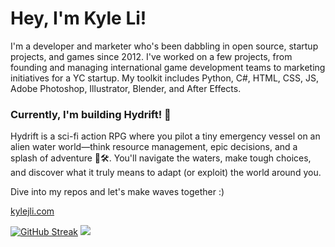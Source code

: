 # Hey, I'm Kyle Li!

I'm a developer and marketer who's been dabbling in open source, startup projects, and games since 2012. I've worked on a few projects, from founding and managing international game development teams to marketing initiatives for a YC startup. My toolkit includes Python, C#, HTML, CSS, JS, Adobe Photoshop, Illustrator, Blender, and After Effects.

### Currently, I'm building **Hydrift**! 🚀

Hydrift is a sci-fi action RPG where you pilot a tiny emergency vessel on an alien water world—think resource management, epic decisions, and a splash of adventure 🌊🛠️. You'll navigate the waters, make tough choices, and discover what it truly means to adapt (or exploit) the world around you.

Dive into my repos and let's make waves together :)

[kylejli.com](https://kylejli.com)

<a href="https://kylejli.com"><img src="https://github-readme-streak-stats.herokuapp.com?user=kyleli&theme=tokyonight&hide_border=true" alt="GitHub Streak" /></a>
<a href='https://www.gitclear.com/github_profile_dynamic_readme_free?expand_widget=1' target='_blank'><img src='https://www.gitclear.com/chart_glimpses/0e495137-0577-488c-b367-bf691177ce0a.png' /></a>

